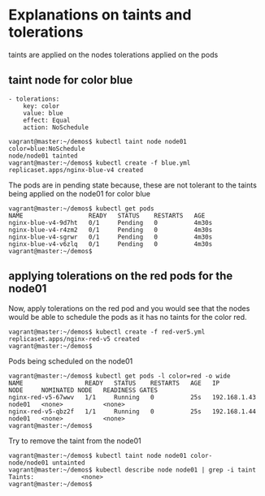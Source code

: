 # Explanations on taints and tolerations

taints are applied on the nodes
tolerations applied on the pods

## taint node for color blue

```
- tolerations:
    key: color
    value: blue
    effect: Equal
    action: NoSchedule
```
```
vagrant@master:~/demos$ kubectl taint node node01 color=blue:NoSchedule
node/node01 tainted
vagrant@master:~/demos$ kubectl create -f blue.yml
replicaset.apps/nginx-blue-v4 created
```
The pods are in pending state because, these are not tolerant to the taints being applied on
the node01 for color blue
```
vagrant@master:~/demos$ kubectl get pods
NAME                  READY   STATUS    RESTARTS   AGE
nginx-blue-v4-9d7ht   0/1     Pending   0          4m30s
nginx-blue-v4-r4zm2   0/1     Pending   0          4m30s
nginx-blue-v4-sgrwr   0/1     Pending   0          4m30s
nginx-blue-v4-v6zlq   0/1     Pending   0          4m30s
vagrant@master:~/demos$
```

## applying tolerations on the red pods for the node01
Now, apply tolerations on the red pod and you would see that the nodes would be able to schedule the pods as it has no taints for the color red.

```
vagrant@master:~/demos$ kubectl create -f red-ver5.yml
replicaset.apps/nginx-red-v5 created
vagrant@master:~/demos$
```

Pods being scheduled on the node01

```
vagrant@master:~/demos$ kubectl get pods -l color=red -o wide
NAME                 READY   STATUS    RESTARTS   AGE   IP             NODE     NOMINATED NODE   READINESS GATES
nginx-red-v5-67wwv   1/1     Running   0          25s   192.168.1.43   node01   <none>           <none>
nginx-red-v5-qbz2f   1/1     Running   0          25s   192.168.1.44   node01   <none>           <none>
vagrant@master:~/demos$
```

Try to remove the taint from the node01

```
vagrant@master:~/demos$ kubectl taint node node01 color-
node/node01 untainted
vagrant@master:~/demos$ kubectl describe node node01 | grep -i taint
Taints:             <none>
vagrant@master:~/demos$
```
